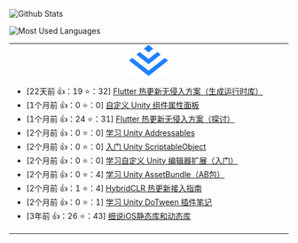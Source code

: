 ![Github Stats](https://github-readme-stats.vercel.app/api?username=josercc&show_icons=true&theme=light&count_private=true)

![Most Used Languages](https://github-readme-stats.vercel.app/api/top-langs/?username=josercc&theme=light&layout=compact&hide=html)

<!-- multi-platform-posts start -->
  <table align="center">
      <tr>
        <td align="center" width="800px" valign="top">
          <div align="center"><img src='https://raw.githubusercontent.com/baozouai/multi-platform-posts-action/main/assets/juejin.svg' alt='juejin'/></div>
<ul>
<li align='left'>[22天前 👍：19  ⭐：32]
      <a href="https://juejin.cn/post/7246676109613416503" target="_blank">Flutter 热更新无侵入方案（生成运行时库）</a>
      </li>
<li align='left'>[1个月前 👍：0  ⭐：0]
      <a href="https://juejin.cn/post/7233597845919875131" target="_blank">自定义 Unity 组件属性面板</a>
      </li>
<li align='left'>[1个月前 👍：24  ⭐：31]
      <a href="https://juejin.cn/post/7233211418124091453" target="_blank">Flutter 热更新无侵入方案（探讨）</a>
      </li>
<li align='left'>[2个月前 👍：0  ⭐：0]
      <a href="https://juejin.cn/post/7232216049579638843" target="_blank">学习 Unity Addressables</a>
      </li>
<li align='left'>[2个月前 👍：0  ⭐：0]
      <a href="https://juejin.cn/post/7232127712642596922" target="_blank">入门 Unity ScriptableObject</a>
      </li>
<li align='left'>[2个月前 👍：0  ⭐：0]
      <a href="https://juejin.cn/post/7231967430947733563" target="_blank">学习自定义 Unity 编辑器扩展（入门）</a>
      </li>
<li align='left'>[2个月前 👍：0  ⭐：4]
      <a href="https://juejin.cn/post/7231448641977892921" target="_blank">学习 Unity AssetBundle（AB包）</a>
      </li>
<li align='left'>[2个月前 👍：1  ⭐：4]
      <a href="https://juejin.cn/post/7231156908371329080" target="_blank">HybridCLR 热更新接入指南</a>
      </li>
<li align='left'>[2个月前 👍：0  ⭐：1]
      <a href="https://juejin.cn/post/7230662366462181436" target="_blank">学习 Unity DoTween 插件笔记</a>
      </li>
<li align='left'>[3年前 👍：26  ⭐：43]
      <a href="https://juejin.cn/post/6844904031937101838" target="_blank">细说iOS静态库和动态库</a>
      </li>
</ul>
        </td>
      </tr>
    </table>
    <!-- multi-platform-posts end -->
